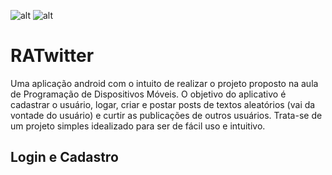 ![alt](link_banner)
![alt](link_info)

# RATwitter 

Uma aplicação android com o intuito de realizar o projeto proposto na aula de Programação de Dispositivos Móveis. O objetivo do aplicativo é cadastrar o usuário, logar, criar e postar posts de textos aleatórios (vai da vontade do usuário) e curtir as publicações de outros usuários. Trata-se de um projeto simples idealizado para ser de fácil uso e intuitivo. 

## Login e Cadastro

 
